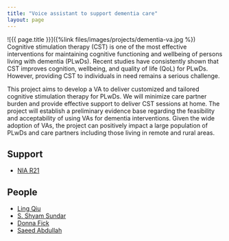 ```yaml
---
title: "Voice assistant to support dementia care"
layout: page
---
```



<div class="row">
<div class="col-md-12">
<div class="col-xs-offset-1 col-md-10" markdown="1">
![{{ page.title }}]({%link files/images/projects/dementia-va.jpg %})
</div>
</div>
</div>
Cognitive stimulation therapy (CST) is one of the most effective interventions
for maintaining cognitive functioning and wellbeing of persons living with
dementia (PLwDs). Recent studies have consistently shown that CST improves
cognition, wellbeing, and quality of life (QoL) for PLwDs. However, providing
CST to individuals in need remains a serious challenge.

This project aims to develop a VA to deliver customized and tailored cognitive
stimulation therapy for PLwDs. We will minimize care partner burden and provide
effective support to deliver CST sessions at home. The project will establish
a preliminary evidence base regarding the feasibility and acceptability of
using VAs for dementia interventions. Given the wide adoption of VAs, the project
can positively impact a large population of PLwDs and care partners including
those living in remote and rural areas.


## Support ##
* [NIA R21](https://reporter.nih.gov/project-details/10807347)

## People ##
* [Ling Qiu](https://lingqiu3.github.io)
* [S. Shyam Sundar](https://www.bellisario.psu.edu/people/individual/s.-shyam-sundar)
* [Donna Fick](https://www.agefriendlycare.psu.edu/profile/dr-donna-fick)
* [Saeed Abdullah](https://saeedabdullah.com)
